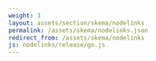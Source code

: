 ```yaml
---
weight: 3
layout: assets/section/skema/nodelinks
permalink: /assets/skema/nodelinks.json
redirect_from: /assets/skema/nodelinks
js: nodelinks/release/go.js
---
```

